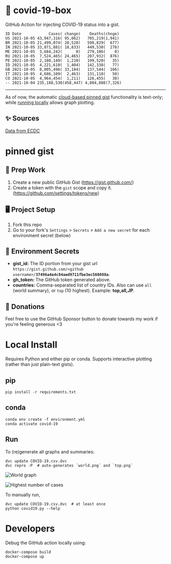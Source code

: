 # 🏥 covid-19-box

GitHub Action for injecting COVID-19 status into a gist.

```
ID Date            Cases( change)    Deaths(chnge)
US 2021-10-05 43,947,316( 95,062)   705,219(1,941)
BR 2021-10-05 21,499,074( 20,528)   598,829(  677)
IN 2021-10-05 33,871,881( 18,833)   449,538(  278)
ME 2021-10-05  3,684,242(      0)   279,106(    0)
RU 2021-10-05  7,524,465( 24,465)   207,932(  876)
PE 2021-10-05  2,180,149(  1,210)   199,520(   35)
ID 2021-10-05  4,221,610(  1,404)   142,338(   77)
GB 2021-10-05  8,005,496( 33,184)   137,544(  166)
IT 2021-10-05  4,686,109(  2,463)   131,118(   50)
CO 2021-10-05  4,964,454(  1,211)   126,455(   30)
-- 2021-10-04 235,188,530(458,447) 4,804,808(7,326)
```

---

As of now, the automatic [cloud-based pinned gist](#pinned-gist) functionality is text-only;
while [running locally](#local-install) allows graph plotting.

## ✨ Sources

[Data from ECDC](https://www.ecdc.europa.eu/en/publications-data/download-todays-data-geographic-distribution-covid-19-cases-worldwide)

# pinned gist

## 🎒 Prep Work
1. Create a new public GitHub Gist (https://gist.github.com/)
1. Create a token with the `gist` scope and copy it. (https://github.com/settings/tokens/new)

## 🖥 Project Setup
1. Fork this repo
1. Go to your fork's `Settings` > `Secrets` > `Add a new secret` for each environment secret (below)

## 🤫 Environment Secrets
- **gist_id:** The ID portion from your gist url `https://gist.github.com/<github username>/`**`37496a4e4c84aed9711fbe3ec560888a`**.
- **gh_token:** The GitHub token generated above.
- **countries:** Comma-separated list of country IDs. Also can use `all` (world summary), or `top` (10 highest). Example: **top,all,JP**.

## 💸 Donations

Feel free to use the GitHub Sponsor button to donate towards my work if you're feeling generous <3

# Local Install

Requires Python and either pip or conda. Supports interactive plotting (rather than just plain-text gists).

## pip

```
pip install -r requirements.txt
```

## conda

```
conda env create -f environment.yml
conda activate covid-19
```

## Run

To (re)generate all graphs and summaries:

```
dvc update COVID-19.csv.dvc
dvc repro -P  # auto-generates `world.png` and `top.png`
```

![World graph](world.png)

![Highest number of cases](top.png)

To manually run,

```
dvc update COVID-19.csv.dvc  # at least once
python covid19.py --help
```

# Developers

Debug the GitHub action locally using:

```
docker-compose build
docker-compose up
```
